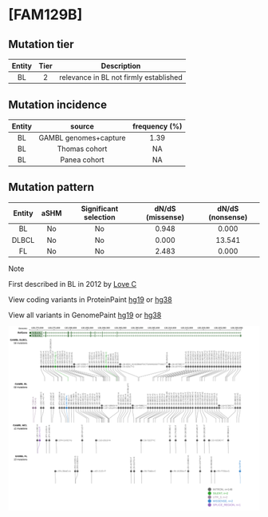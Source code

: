# [FAM129B]

## Mutation tier

|Entity|Tier|Description                           |
|:------:|:----:|--------------------------------------|
|BL    |2   |relevance in BL not firmly established|
## Mutation incidence

|Entity|source               |frequency (%)|
|:------:|:---------------------:|:-------------:|
|BL    |GAMBL genomes+capture|1.39         |
|BL    |Thomas cohort        |  NA         |
|BL    |Panea cohort         |  NA         |

## Mutation pattern

|Entity|aSHM|Significant selection|dN/dS (missense)|dN/dS (nonsense)|
|:------:|:----:|:---------------------:|:----------------:|:----------------:|
|BL    |No  |No                   |0.948           | 0.000          |
|DLBCL |No  |No                   |0.000           |13.541          |
|FL    |No  |No                   |2.483           | 0.000          |


> [!NOTE]
> First described in BL in 2012 by [Love C](https://pubmed.ncbi.nlm.nih.gov/23143597)


View coding variants in ProteinPaint [hg19](https://www.bcgsc.ca/downloads/morinlab/GAMBL/test/genes/FAM129B_protein.html)  or [hg38](https://www.bcgsc.ca/downloads/morinlab/GAMBL/test/genes/FAM129B_protein_hg38.html)

View all variants in GenomePaint [hg19](https://www.bcgsc.ca/downloads/morinlab/GAMBL/test/genes/FAM129B.html)  or [hg38](https://www.bcgsc.ca/downloads/morinlab/GAMBL/test/genes/FAM129B_hg38.html)

![image](images/proteinpaint/FAM129B.svg)

